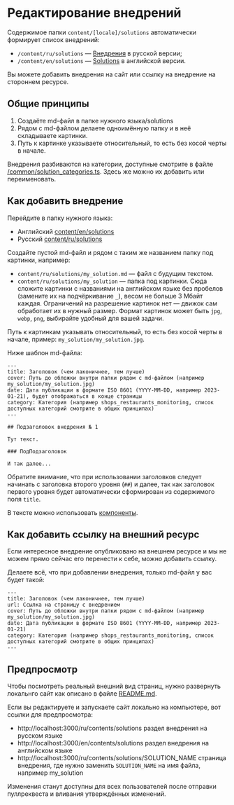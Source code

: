 # Редактирование внедрений 

Содержимое папки `content/[locale]/solutions` автоматически формирует список внедрений:
* `/content/ru/solutions` — [Внедрения](https://wirenboard.com/ru/contents/solutions/) в русской версии;
* `/content/en/solutions` — [Solutions](https://wirenboard.com/en/contents/solutions/) в английской версии.

Вы можете добавить внедрения на сайт или ссылку на внедрение на стороннем ресурсе.

## Общие принципы

1. Создаёте md-файл в папке нужного языка/solutions
2. Рядом с md-файлом делаете одноимённую папку и в неё складываете картинки.
3. Путь к картинке указываете относительный, то есть без косой черты в начале.

Внедрения разбиваются на категории, доступные смотрите в файле [/common/solution_categories.ts](/common/solution_categories.ts).
Здесь же можно их добавить или переименовать.

## Как добавить внедрение

Перейдите в папку нужного языка:
* Английский [content/en/solutions](/content/en/solutions)
* Русский [content/ru/solutions](/content/ru/solutions)

Создайте пустой md-файл и рядом с таким же названием папку под картинки, например:
* `content/ru/solutions/my_solution.md` — файл с будущим текстом.
* `content/ru/solutions/my_solution` — папка под картинки. Сюда сложите картинки с названиями на английском языке без пробелов (замените их на подчёркивание `_`), весом не больше 3 Мбайт каждая. Ограничений на разрешение картинок нет — движок сам обработает их в нужный размер. Формат картинок может быть `jpg`, `webp`, `png`, выбирайте удобный для вашей задачи.

Путь к картинкам указывать относительный, то есть без косой черты в начале, пример: `my_solution/my_solution.jpg`.

Ниже шаблон md-файла:
```
---
title: Заголовок (чем лаконичнее, тем лучше)
cover: Путь до обложки внутри папки рядом с md-файлом (например my_solution/my_solution.jpg)
date: Дата публикации в формате ISO 8601 (YYYY-MM-DD, например 2023-01-21), будет отображаться в конце страницы
category: Категория (например shops_restaurants_monitoring, список доступных категорий смотрите в общих принципах)
---

## Подзаголовок внедрения № 1

Тут текст.

### ПодПодзаголовок

И так далее...
```

Обратите внимание, что при использовании заголовков следует начинать с заголовка второго уровня (`##`) и далее,
так как заголовок первого уровня будет автоматически сформирован из содержимого поля `title`.

В тексте можно использовать [компоненты](./components.md).


## Как добавить ссылку на внешний ресурс

Если интересное внедрение опубликовано на внешнем ресурсе и мы не можем прямо сейчас его перенести к себе, можно добавить ссылку.

Делаете всё, что при добавлении внедрения, только md-файл у вас будет такой:

```
---
title: Заголовок (чем лаконичнее, тем лучше)
url: Ссылка на страницу с внедрением
cover: Путь до обложки внутри папки рядом с md-файлом (например my_solution/my_solution.jpg)
date: Дата публикации в формате ISO 8601 (YYYY-MM-DD, например 2023-01-21)
category: Категория (например shops_restaurants_monitoring, список доступных категорий смотрите в общих принципах)
---
```

## Предпросмотр 

Чтобы посмотреть реальный внешний вид страниц, нужно развернуть локальнго сайт как описано в файле [README.md](/README.md).

Если вы редактируете и запускаете сайт локально на компьютере, вот ссылки для предпросмотра:
* http://localhost:3000/ru/contents/solutions раздел внедрения на русском языке
* http://localhost:3000/en/contents/solutions раздел внедрения на английском языке
* http://localhost:3000/ru/contents/solutions/SOLUTION_NAME страница внедрения, где нужно заменить `SOLUTION_NAME` на имя файла, например my_solution

Изменения станут доступны для всех пользователей после отправки пуллреквеста и вливания утверждённых изменений.
